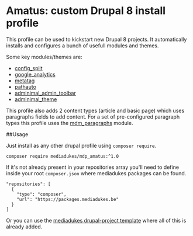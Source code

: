# Amatus: custom Drupal 8 install profile

This profile can be used to kickstart new Drupal 8 projects. It automatically installs and configures a bunch of usefull modules and themes.

Some key modules/themes are:

- [config_split](https://www.drupal.org/project/config_split)
- [google_analytics](https://www.drupal.org/project/google_analytics)
- [metatag](https://www.drupal.org/project/metatag)
- [pathauto](https://www.drupal.org/project/pathauto)
- [adminimal_admin_toolbar](https://www.drupal.org/project/adminimal_admin_toolbar)
- [adminimal_theme](https://www.drupal.org/project/adminimal_theme)

This profile also adds 2 content types (article and basic page) which uses paragraphs fields to add content. For a set of pre-configured paragraph types this profile uses the [mdm_paragraphs](https://github.com/mediadukes/mdm_paragraphs) module.


##Usage

Just install as any other drupal profile using `composer require`.

```
composer require mediadukes/mdp_amatus:^1.0
```

If it's not already present in your repositories array you'll need to define inside your root `composer.json` where mediadukes packages can be found.

```
"repositories": [
  {
    "type": "composer",
    "url": "https://packages.mediadukes.be"
  }
]
```

Or you can use the [mediadukes drupal-project template](https://github.com/mediadukes/drupal-project) where all of this is already added.
